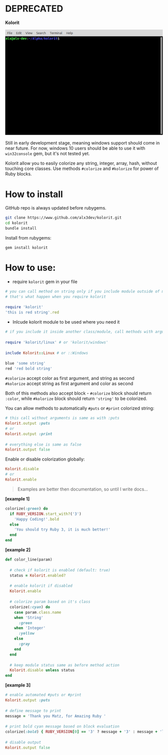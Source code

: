 # DEPRECATED

**Kolorit**

![GIF Preview](demo.gif)

Still in early development stage, meaning windows support should come in near future.
For now, windows 10 users should be able to use it with `win32console` gem, but it's not tested yet.

Kolorit allow you to easily colorize any string, integer, array, hash, without touching core classes.
Use methods `#colorize` and `#kolorize` for power of Ruby blocks.

# How to install

GitHub repo is always updated before rubygems.
```bash
git clone https://www.github.com/alx3dev/kolorit.git
cd kolorit
bundle install
```

Install from rubygems:
```bash
gem install kolorit
```

# How to use:

 - require `kolorit` gem in your file

```ruby
# you can call method on string only if you include module outside of main namespace.
# that's what happen when you require kolorit

require 'kolorit'
'this is red string'.red

```

 - Inlcude kolorit module to be used where you need it

```ruby
# if you include it inside another class/module, call methods with arguments

require 'kolorit/linux' # or 'kolorit/windows'

include Kolorit::Linux # or ::Windows

blue 'some string'
red 'red bold string'
```

`#colorize` accept color as first argument, and string as second  
`#kolorize` accept string as first argument and color as second

Both of this methods also accept block - `#colorize` block should return `:color`,
while `#kolorize` block should return `'string'` to be colorized.

You can allow methods to automatically `#puts` or `#print` colorized string:

```ruby
# this call without arguments is same as with :puts
Kolorit.output :puts
# or
Kolorit.output :print

# everything else is same as false
Kolorit.output false
```

Enable or disable colorization globally:

```ruby
Kolorit.disable
# or
Kolorit.enable
```

 > Examples are better then documentation, so until I write docs...

**[example 1]**
```ruby
colorize(:green) do
  if RUBY_VERSION.start_with?('3')
    'Happy Coding!'.bold
  else
    'You should try Ruby 3, it is much better!'
  end
end
```

**[example 2]**
```ruby
def color_line(param)

  # check if kolorit is enabled (default: true)
  status = Kolorit.enabled?

  # enable kolorit if disabled
  Kolorit.enable

  # colorize param based on it's class
  colorize(:cyan) do
    case param.class.name
    when 'String'
      :green
    when 'Integer'
      :yellow
    else
      :gray
    end
  end

  # keep module status same as before method action
  Kolorit.disable unless status
end
```

**[example 3]**
```ruby
# enable automated #puts or #print
Kolorit.output :puts

# define message to print
message = 'Thank you Matz, for Amazing Ruby '

# print bold cyan message based on block evaluation
colorize(:bold) { RUBY_VERSION[0] == '3' ? message + '3' : message + 'language'}.cyan

# disable output
Kolorit.output false
```
